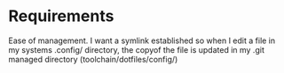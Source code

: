 # Requirements
Ease of management. I want a symlink established so when I edit a file in my systems .config/ directory, the copyof the
file is updated in my .git managed directory (toolchain/dotfiles/config/)
